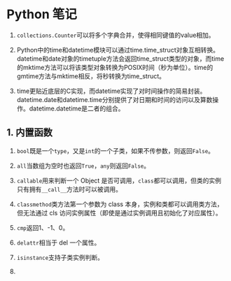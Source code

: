 # Python 笔记

1. `collections.Counter`可以将多个字典合并，使得相同键值的value相加。

2. Python中的time和datetime模块可以通过time.time_struct对象互相转换。datetime和date对象的timetuple方法会返回time_struct类型的对象，而time的mktime方法可以将该类型对象转换为POSIX时间（秒为单位）。time的gmtime方法与mktime相反，将秒转换为time_struct。

3. time更贴近底层的C实现，而datetime实现了对时间操作的简易封装。datetime.date和datetime.time分别提供了对日期和时间的访问以及算数操作。datetime.datetime是二者的组合。


## 1. 内置函数

1. `bool`既是一个`type`，又是`int`的一个子类，如果不传参数，则返回`False`。

2. `all`当数组为空时也返回`True`，`any`则返回`False`。

3. `callable`用来判断一个 Object 是否可调用，`class`都可以调用，但类的实例只有拥有`__call__`方法时可以被调用。

4. `classmethod`类方法第一个参数为 class 本身，实例和类都可以调用类方法，但无法通过 cls 访问实例属性（即使是通过实例调用且初始化了对应属性）。

5. `cmp`返回1、-1、0。

6. `delattr`相当于 del 一个属性。

7. `isinstance`支持子类实例判断。

8. 
